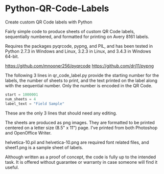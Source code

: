 # Python-QR-Code-Labels
Create custom QR Code labels with Python

Fairly simple code to produce sheets of custom QR Code labels, sequentially numbered, and formatted for printing on Avery 8161 labels.

Requires the packages pyqrcode, pypng, and PIL, and has been tested in Python 2.7.3 in Windows and Linux, 3.2.3 in Linux, and 3.4.3 in Windows 64-bit.

<https://github.com/mnooner256/pyqrcode>
<https://github.com/drj11/pypng>

The following 3 lines in qr_code_label.py provide the starting number for the labels, the number of sheets to print, and the text printed on the label along with the sequential number. Only the number is encoded in the QR Code.
```python
start = 1000001
num_sheets = 4
label_text = "Field Sample"
```
These are the only 3 lines that should need any editing.

The sheets are produced as png images. They are formatted to be printed centered on a letter size (8.5" x 11") page. I've printed from both Photoshop and OpenOffice Writer.

helvetica-10.pil and helvetica-10.png are required font related files, and sheet1.png is a sample sheet of labels.

Although written as a proof of concept, the code is fully up to the intended task. It is offered without guarantee or warranty in case someone will find it useful.
